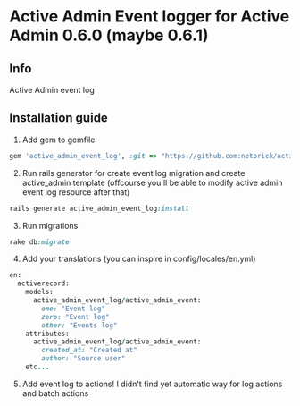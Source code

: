 # Active Admin Event logger for Active Admin 0.6.0 (maybe 0.6.1)

## Info
Active Admin event log

## Installation guide

1. Add gem to gemfile

  ```ruby
  gem 'active_admin_event_log', :git => "https://github.com:netbrick/active_admin_event_log.git"
  ```

2. Run rails generator for create event log migration and create active_admin template (offcourse you'll be able to modify active admin event log resource after that)

  ```ruby
  rails generate active_admin_event_log:install
  ```

3. Run migrations

  ```ruby
  rake db:migrate
  ```

4. Add your translations (you can inspire in config/locales/en.yml)

  ```ruby
  en:
    activerecord:
      models:
        active_admin_event_log/active_admin_event:
          one: "Event log"
          zero: "Event log"
          other: "Events log"
      attributes:
        active_admin_event_log/active_admin_event:
          created_at: "Created at"
          author: "Source user"
      etc...
  ```

5. Add event log to actions! I didn't find yet automatic way for log actions
and batch actions
